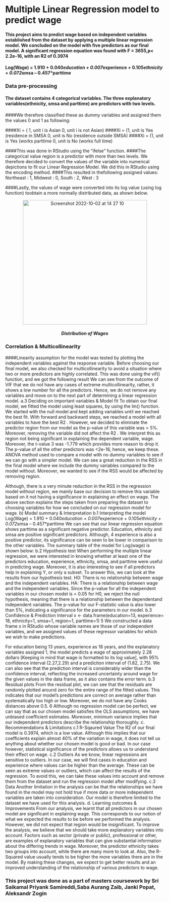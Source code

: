 # Multiple Linear Regression model to predict wage

#### This project aims to predict wage based on independent variables established from the dataset by applying a multiple linear regression model. We concluded on the model with five predictors as our final model. A significant regression equation was found with F = 3655,p< 2.2e-16, with an R2 of 0.3974
#### Log(Wage) = 1.910 + 0.040*education + 0.007*experience + 0.105*ethnicity + 0.072*smsa – 0.457*parttime

### Data pre-processing

#### The dataset contains 4 categorical variables. The three explanatory variables(ethnicity, smsa and parttime) are predictors with two levels. 
####We therefore classified these as dummy variables and assigned them the values 0 and 1 as following:

   ####Xi = ( 1, unit i is Asian 0, unit i is not Asian)
   ####Xi = (1, unit is Yes (residence in SMSA 0, unit is No (residence outside SMSA)
   ####Xi = (1, unit is Yes (works parttime 0, unit is No (works full time)
   
####This was done in RStudio using the “ifelse” function.
####The categorical value region is a predictor with more than two levels. We therefore decided to convert the values of the variable into numerical depictions to fit our Linear Regression Model. We did this in RStudio using the encoding method. 
####This resulted in thefollowing assigned values: Northeast : 1, Midwest : 0, South : 2, West : 3

####Lastly, the values of wage were converted into its log value (using log function) toobtain a more normally distributed data, as shown below.

<p align="center">
<img width="393" alt="Screenshot 2022-10-02 at 14 27 10" src="https://user-images.githubusercontent.com/66077662/193456589-42d89df1-c70e-402b-bcd1-ce1e68be381e.png">
</p>
<h5 align="center">Distribution of Wages</h5>

### Correlation & Multicollinearity
####Linearity assumption for the model was tested by plotting the independent variables
against the response variable. Before choosing our final model, we also checked for
multicollinearity to avoid a situation where two or more predictors are highly correlated.
This was done using the vif() function, and we got the following result
We can see from the outcome of VIF that we do not have any cases of extreme
multicollinearity, rather, it shows a low number for all the predictors. Hence, we do not
remove any variables and move on to the next part of determining a linear regression model.
a.3 Deciding on important variables & Model fit
To obtain our final model, we fitted the model using least squares, by using the lm() function.
We started with the null model and kept adding variables until we reached the best fit. With
forward and backward steps, we reached a model with all variables to have the best R2
.
However, we decided to eliminate the predictor region from our model as the p-value of this
variable was > 5%. Moreover, removing the variable did not affect the R2
. We interpret this as
region not being significant in explaining the dependent variable, wage. Moreover, the t-value  
3
was -1.779 which provides more reason to drop it. The p-value of all the other predictors was
<2e-16, hence, we keep these.
ANOVA method used to compare a model with no dummy variables to see if we can
go with a simpler model.
We can see a great reduction in the RSS in the final model where we include the
dummy variables compared to the model without. Moreover, we wanted to see if the RSS
would be affected by removing region.

Although, there is a very minute reduction in the RSS in the regression model without
region, we mainly base our decision to remove this variable based on it not having a
significance in explaining an effect on wage.
The above section explains the steps taken from preparing the dataset to choosing
variables for how we concluded on our regression model for wage.
b) Model summary & Interpretation
b.1 Interpreting the model
Log(Wage) = 1.910 + 0.040*education + 0.007*experience + 0.105*ethnicity +
0.072*smsa – 0.457*parttime
We can see that our linear regression equation shows parttime as a significant negative
predictor. Education, ethnicity and smsa are positive significant predictors. Although, 
4
experience is also a positive predictor, its significance can be seen to be lower in comparison
to the other variables.
The summary table of the model for Log(wage) is shown below:
b.2 Hypothesis test
When performing the multiple linear regression, we were interested in knowing
whether at least one of the predictors education, experience, ethnicity, smsa, and parttime
were useful in predicting wage. Moreover, it is also interesting to see if all predictors help in
explaining Y, or only a subset.
To answer this, we can look at the results from our hypothesis test.
H0: There is no relationship between wage and the independent variables.
HA: There is a relationship between wage and the independent variables.
Since the p-value for all the independent variables in our chosen model is < 0.05 for
H0, we reject the null hypothesis, meaning that there is a relationship between the dependentand independent variables.
The p-value for our F-statistic value is also lower than 5%, indicating a significance for the
parameters in our model.
b.3 Confidence & Prediction Interval
 x <- data.frame(education=13, experience= 18, ethnicity=1, smsa=1, region=1, parttime=1) 
5
We constructed a data frame x in RStudio whose variable names are those of our
independent variables, and we assigned values of these regressor variables for which we wish
to make predictions.

For education being 13 years, experience as 18 years, and the explanatory variables assigned
1, the model predicts a wage of approximately 2.28 dollars [Keeping in mind that wage is
formatted to its log value], with 95% confidence interval (2.27,2.29) and a prediction interval
of (1.82, 2.75). We can also see that the prediction interval is considerably wider than the
confidence interval, reflecting the increased uncertainty around wage for the given values in
the data frame, as it also contains the error term.
b.3 Residual plots
From the residual plot, we can see that the residuals are randomly plotted around zero
for the entire range of the fitted values. This indicates that our model’s predictions are correct
on average rather than systematically too high or low. Moreover, we do not have any Cooks
distances above 0.5.  
6
Although no regression model can be perfect, we can say that as our chosen model
satisfies the OLS assumptions, we have unbiased coefficient estimates. Moreover, minimum
variance implies that our independent predictors describe the relationship thoroughly.
c. Recommendations & Limitations
c.1 R-Sqaured Value
The R2
of our final model is 0.3974, which is a low value. Although this implies that
our coefficients explain almost 40% of the variation in wage, it does not tell us anything about
whether our chosen model is good or bad. In our case however, statistical significance of the
predictors allows us to understand their effect on wage.
c.2 Outliers
As we know, linear regressions are sensitive to outliers. In our case, we will find cases
in education and experience where values can be higher than the average. These can be seen
as extreme values or outliers, which can affect the results of the regression. To avoid this, we
can take these values into account and remove them from the dataset and run the regression
model after modifying.
c.3 Data
Another limitation in the analysis can be that the relationships we have found in the
model may not hold true if more data or more independent variables are taken into
consideration. Our model is therefore limited to the dataset we have used for this analysis.
d. Learning outcomes & Improvements
From our analysis, we learnt that all predictors in our chosen model are significant in
explaining wage. This corresponds to our notion of what we expected the results to be before
we performed the analysis. However, we did not expect that region would be insignificant. To
improve the analysis, we believe that we should take more explanatory variables into account.
 Factors such as sector (private or public), professional or other, are examples of
explanatory variables that can give substantial information about the differing trends in wage.
Moreover, the predictor ethnicity takes two groups into account, while there are many more to
look at. Also, the R-Squared value usually tends to be higher the more variables there are in
the model. By making these changes, we expect to get better results and an improved
understanding of the relationship of various predictors to wage. 

### This project was done as a part of masters coursework by Sri Saikamal Priyank Samireddi,Saba Aurang Zaib, Janki Popat, Aleksandr Zogin
